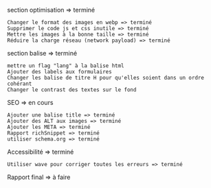 section optimisation => terminé

    Changer le format des images en webp => terminé
    Supprimer le code js et css inutile => terminé
    Mettre les images à la bonne taille => terminé
    Réduire la charge réseau (network payload) => terminé


section balise => terminé

    mettre un flag "lang" à la balise html
    Ajouter des labels aux formulaires
    Changer les balise de titre H pour qu'elles soient dans un ordre cohérant
    Changer le contrast des textes sur le fond


SEO => en cours

    Ajouter une balise title => terminé
    Ajouter des ALT aux images => terminé
    Ajouter les META => terminé
    Rapport richSnippet => terminé
    utiliser schema.org => terminé

Accessibilité => terminé

    Utiliser wave pour corriger toutes les erreurs => terminé


Rapport final => à faire